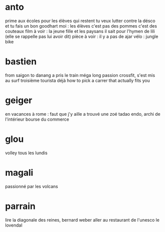 # anto
prime aux écoles pour les élèves qui restent
tu veux lutter contre la désco et tu fais un bon goodhart
moi : les élèves c'est pas des pommes c'est des couteaux
film à voir : la jeune fille et les paysans
il sait pour l'hymen de lili (elle se rappelle pas lui avoir dit)
pièce à voir : il y a pas de ajar
vélo : jungle bike

# bastien
from saigon to danang
a pris le train méga long
passion crossfit, s'est mis au surf
troisième tourista déjà
how to pick a carrer that actually fits you

# geiger
en vacances à rome : faut que j'y aille
a trouvé une zoé
tadao endo, archi de l'intérieur bourse du commerce

# glou
volley tous les lundis

# magali
passionné par les volcans

# parrain
lire la diagonale des reines, bernard weber
aller au restaurant de l'unesco le lovendal
